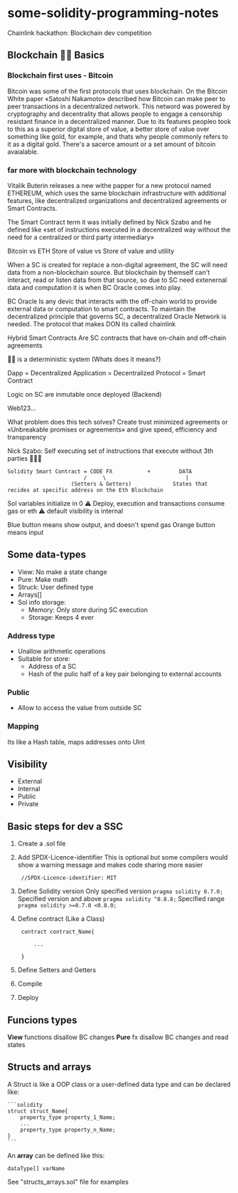 # some-solidity-programming-notes

Chainlink hackathon: Blockchain dev competition

## Blockchain 🎲🔗 Basics

### Blockchain first uses - Bitcoin

Bitcoin was some of the first protocols that uses blockchain. On the Bitcoin White paper «Satoshi Nakamoto» described how Bitcoin can make peer to peer transactions in a decentralized network. This netword was powered by cryptography and decentrality that allows people to engage a censorship resistant finance in a decentralized manner. Due to its features peopleo took to this as a superior digital store of value, a better store of value over something like gold, for example, and thats why people commonly refers to it as a digital gold. There's a sacerce amount or a set amount of bitcoin avaialable.

### far more with blockchain technology

Vitalik Buterin releases a new withe papper for a new protocol named ETHEREUM, which uses the same blockchain infrastructure with additional features, like decentralized organizations and decentralized agreements or Smart Contracts.

The Smart Contract term it was initially defined by Nick Szabo and he defined like «set of instructions executed in a decentralized way without the need for a centralized or third party intermediary»

Bitcoin vs ETH
Store of value vs Store of value and utility

When a SC is created for replace a non-digital agreement, the SC will need data from a non-blockchain source. But blockchain by themself can't interact, read or listen data from that source, so due to SC  need extenernal data and computation it is when BC Oracle comes into play.

BC Oracle
Is any devic that interacts with the off-chain world to provide external data or computation to smart contracts. To maintain the decentralized principle that governs SC, a decentralized Oracle Network is needed. The protocol that makes DON its called chainlink

Hybrid Smart Contracts
Are SC contracts that have on-chain and off-chain agreements

🎲🔗 is a deterministic system (Whats does it means?)

Dapp = Decentralized Application = Decentralized Protocol = Smart Contract

Logic on SC are inmutable once deployed (Backend)

Web123...

What problem does this tech solves?
Create trust minimized agreements or «Unbreakable promises or agreements» and give speed, efficiency and transparency

Nick Szabo: Self executing set of instructions that execute without 3th parties 🙎🏻‍♂️

    Solidity Smart Contract = CODE FX           +         DATA
                            /     \                         |
                        (Setters & Getters)             States that recides at specific address on the Eth Blockchain

Sol variables initialize in 0
⚠️ Deploy, execution and transactions consume gas or eth ⚠️
default visibility is internal

Blue button means show output, and doesn't spend gas
Orange button means input

## Some data-types

- View: No make a state change
- Pure: Make math
- Struck: User defined type
- Arrays[]
- Sol info storage:
  - Memory: Only store during SC execution
  - Storage: Keeps 4 ever

### Address type

- Unallow arithmetic operations
- Suitable for store:
  - Address of a SC
  - Hash of the pulic half of a key pair belonging to external accounts

### Public

- Allow to access the value from outside SC

### Mapping

Its like a Hash table, maps addresses onto UInt

## Visibility

- External
- Internal
- Public
- Private

## Basic steps for dev a SSC

1. Create a .sol file
2. Add SPDX-Licence-identifier
This is optional but some compilers would show a warning message and makes code sharing more easier

        //SPDX-Licence-identifier: MIT
3. Define Solidity version
Only specified version
``pragma solidity 0.7.0;``
Specified version and above
``pragma solidity ^0.8.8;``
Specified range
``pragma solidity >=0.7.0 <0.8.0;``

4. Define contract (Like a Class)

        contract contract_Name{

            ...

        }

5. Define Setters and Getters
6. Compile
7. Deploy

## Funcions types

**View** functions disallow BC changes
**Pure** fx disallow BC changes and read states

## Structs and arrays

A Struct is like a OOP class or a user-defined data type and can be declared like:

    ```solidity
    struct struct_Name{
        property_type property_1_Name;
        ...
        property_type property_n_Name;
    }
    ```

An **array** can be defined like this:

```dataType[] varName```

See "structs_arrays.sol" file for examples

